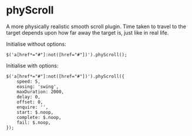 # phyScroll
A more physically realistic smooth scroll plugin. Time taken to travel to the target depends upon how far away the target is, just like in real life.

Initialise without options:
```
$('a[href*="#"]:not([href="#"])').phyScroll();
````

Initialise with options:
```
$('a[href*="#"]:not([href="#"])').phyScroll({
    speed: 5,
    easing: 'swing',
    maxDuration: 2000,
    delay: 0,
    offset: 0,
    enquire: '',
    start: $.noop,
    complete: $.noop,
    fail: $.noop,
});
